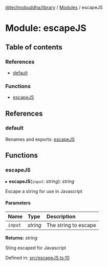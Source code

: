 [@technobuddha/library](../..) / [Modules](../Modules.md) / escapeJS

# Module: escapeJS

## Table of contents

### References

- [default](escapejs.md#default)

### Functions

- [escapeJS](escapejs.md#escapejs)

## References

### default

Renames and exports: [escapeJS](escapejs.md#escapejs)

## Functions

### escapeJS

▸ **escapeJS**(`input`: *string*): *string*

Escape a string for use in Javascript

#### Parameters

| Name | Type | Description |
| :------ | :------ | :------ |
| `input` | *string* | The string to escape |

**Returns:** *string*

Sting escaped for Javascript

Defined in: [src/escapeJS.ts:10](../src/escapeJS.ts#L10)
